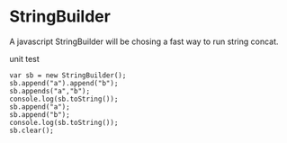 StringBuilder
=============

A javascript StringBuilder will be chosing a fast way to run string concat.

unit test
    
    var sb = new StringBuilder();
    sb.append("a").append("b");
    sb.appends("a","b");
    console.log(sb.toString());
    sb.append("a");
    sb.append("b");
    console.log(sb.toString());
    sb.clear();
    
